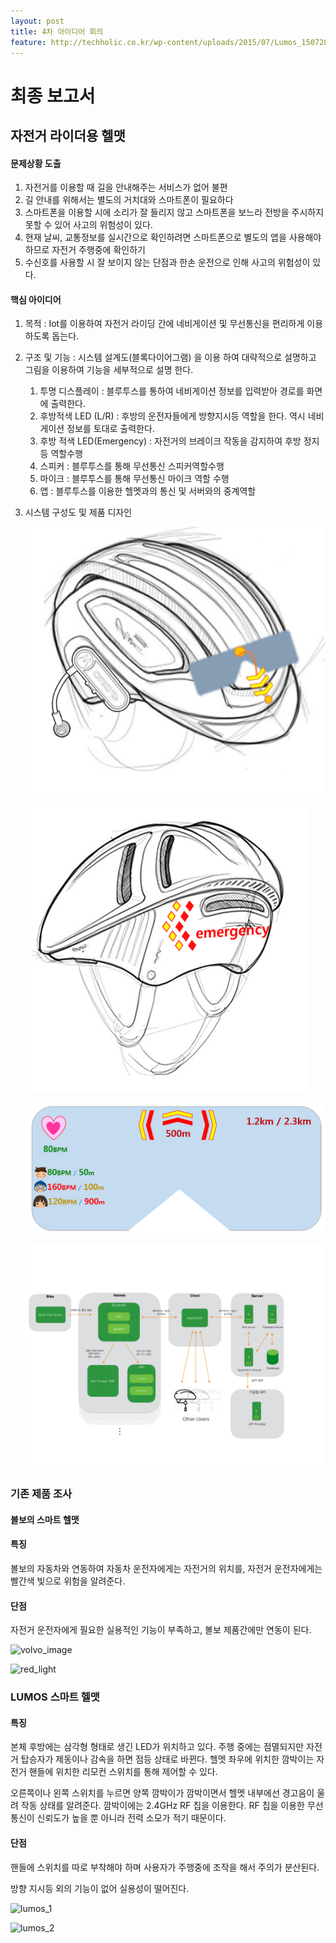 ```yaml
---
layout: post
title: 4차 아이디어 회의
feature: http://techholic.co.kr/wp-content/uploads/2015/07/Lumos_150728_2.jpg
---
```


# 최종 보고서

	
##  자전거 라이더용 헬맷

#### 문제상황 도출 

1. 자전거를 이용할 때 길을 안내해주는 서비스가 없어 불편
2. 길 안내를 위해서는 별도의 거치대와 스마트폰이 필요하다
3. 스마트폰을 이용할 시에 소리가 잘 들리지 않고 스마트폰을 보느라 전방을 주시하지 못할 수 있어 사고의 위험성이 있다.
4. 현재 날씨, 교통정보를 실시간으로 확인하려면 스마트폰으로 별도의 앱을 사용해야 하므로 자전거 주행중에 확인하기 
5. 수신호를 사용할 시 잘 보이지 않는 단점과 한손 운전으로 인해 사고의 위험성이 있다.
	
	
#### 핵심 아이디어


1. 목적 : Iot를 이용하여 자전거 라이딩 간에 네비게이션 및 무선통신을 편리하게 이용하도록 돕는다. 

2. 구조 및 기능 : 시스템 설계도(블록다이어그램) 을 이용 하여 대략적으로 설명하고 그림을 이용하여 기능을 세부적으로 설명 한다.
	1. 투명 디스플레이 : 블루투스를 통하여 네비게이션 정보를 입력받아 경로를 화면에 출력한다.
	1. 후방적색 LED (L/R) : 후방의 운전자들에게 방향지시등 역할을 한다. 역시 네비게이션 정보를 토대로 출력한다.
	1. 후방 적색 LED(Emergency) : 자전거의 브레이크 작동을 감지하여 후방 정지등 역할수행
	1. 스피커 : 블루투스를 통해 무선통신 스피커역할수행
	1. 마이크 : 블루투스를 통해 무선통신 마이크 역할 수행 
	1. 앱 : 블루투스를 이용한  헬멧과의 통신 및 서버와의 중계역할
2. 시스템 구성도 및 제품 디자인

	![lumos_1](assets/img/final/hmd.png)

	![lumos_1](assets/img/final/led.png)
	
	![lumos_1](assets/img/final/view.png)

	![lumos_1](assets/img/final/diagram.jpeg)



### 기존 제품 조사

#### 볼보의 스마트 헬맷

#### 특징 
볼보의 자동차와 연동하여 자동차 운전자에게는 자전거의 위치를, 자전거 운전자에게는 빨간색 빛으로 위험을 알려준다.
	
#### 단점
자전거 운전자에게 필요한 실용적인 기능이 부족하고, 볼보 제품간에만 연동이 된다.

![volvo_image](http://img.danawa.com/cp_images/service/121/2818423/volvo_150103_1.jpg)

![red_light](http://img.danawa.com/cp_images/service/121/2818423/volvo_150103_3.jpg)	



### LUMOS 스마트 헬맷 

#### 특징
	
본체 후방에는 삼각형 형태로 생긴 LED가 위치하고 있다. 주행 중에는 점멸되지만 자전거 탑승자가 제동이나 감속을 하면 점등 상태로 바뀐다. 헬멧 좌우에 위치한 깜박이는 자전거 핸들에 위치한 리모컨 스위치를 통해 제어할 수 있다.
	
오른쪽이나 왼쪽 스위치를 누르면 양쪽 깜박이가 깜박이면서 헬멧 내부에선 경고음이 울려 작동 상태를 알려준다. 깜박이에는 2.4GHz RF 칩을 이용한다. RF 칩을 이용한 무선 통신이 신뢰도가 높을 뿐 아니라 전력 소모가 적기 때문이다.
	
#### 단점
	
핸들에 스위치를 따로 부착해야 하며 사용자가 주행중에 조작을 해서 주의가 분산된다.
	
방향 지시등 외의 기능이 없어 실용성이 떨어진다.


![lumos_1](http://techholic.co.kr/wp-content/uploads/2015/07/Lumos_150728_2.jpg)

![lumos_2](http://techholic.co.kr/wp-content/uploads/2015/07/Lumos_150728_3.jpg)


